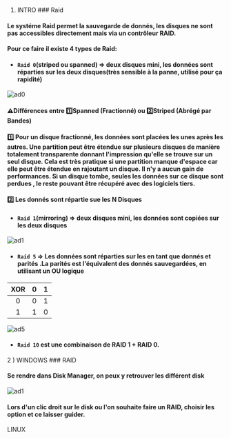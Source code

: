 1) INTRO ### Raid
#### Le systéme Raid permet la sauvegarde de donnés, les disques ne sont pas accessibles directement mais via un contrôleur RAID. 
#### Pour ce faire il existe 4 types de Raid:
* #### `Raid 0`(striped ou spanned) => deux disques mini, les données sont réparties sur les deux disques(très sensible à la panne, utilisé pour ça rapidité) 
![ad0](https://github.com/user-attachments/assets/22eeb378-d6e5-499f-bd12-9eb69ef178dd)
#### ⚠️Différences entre 1️⃣Spanned (Fractionné) ou 2️⃣Striped (Abrégé par Bandes)
#### 1️⃣ Pour un disque fractionné, les données sont placées les unes après les autres. Une partition peut être étendue sur plusieurs disques de manière totalement transparente donnant l'impression qu'elle se trouve sur un seul disque. Cela est très pratique si une partition manque d'espace car elle peut être étendue en rajoutant un disque. Il n'y a aucun gain de performances. Si un disque tombe, seules les données sur ce disque sont perdues , le reste pouvant être récupéré avec des logiciels tiers.
#### 2️⃣ Les donnés sont répartie sue les N Disques
* ####  `Raid 1`(mirroring) => deux disques mini, les données sont copiées sur les deux disques
![ad1](https://github.com/user-attachments/assets/0ebeae76-87ce-42a7-831b-473131136871)

* ####  `Raid 5` => Les données sont réparties sur les en tant que donnés et parités .La parités est l'équivalent des donnés sauvegardées, en utilisant un OU logique

|XOR|0|1|
|:-:|:-:|:-:|
|0|0|1|
|1|1|0|

![ad5](https://github.com/user-attachments/assets/d5c7a1a5-b20f-4b81-be3e-6708c9ed1a66)

* ####  `Raid 10` est une combinaison de RAID 1 + RAID 0.
2 ) WINDOWS ### RAID
#### Se rendre dans Disk Manager, on peux y retrouver les différent disk
![ad1](https://github.com/user-attachments/assets/c1e33a78-1228-4172-aaab-89f01c2ed2e0)
#### Lors d'un clic droit sur le disk ou l'on souhaite faire un RAID, choisir les option et ce laisser guider.







LINUX











